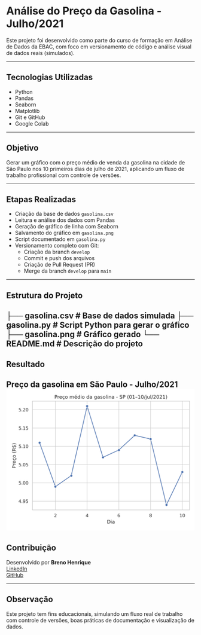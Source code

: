 # Análise do Preço da Gasolina - Julho/2021

Este projeto foi desenvolvido como parte do curso de formação em Análise de Dados da EBAC, com foco em versionamento de código e análise visual de dados reais (simulados).

---

## Tecnologias Utilizadas
- Python
- Pandas
- Seaborn
- Matplotlib
- Git e GitHub
- Google Colab

---

## Objetivo
Gerar um gráfico com o preço médio de venda da gasolina na cidade de São Paulo nos 10 primeiros dias de julho de 2021, aplicando um fluxo de trabalho profissional com controle de versões.

---

## Etapas Realizadas
- Criação da base de dados `gasolina.csv`
- Leitura e análise dos dados com Pandas
- Geração de gráfico de linha com Seaborn
- Salvamento do gráfico em `gasolina.png`
- Script documentado em `gasolina.py`
- Versionamento completo com Git:
  - Criação da branch `develop`
  - Commit e push dos arquivos
  - Criação de Pull Request (PR)
  - Merge da branch `develop` para `main`

---

## Estrutura do Projeto

├── gasolina.csv # Base de dados simulada
├── gasolina.py # Script Python para gerar o gráfico
├── gasolina.png # Gráfico gerado
└── README.md # Descrição do projeto
---

## Resultado

**Preço da gasolina em São Paulo - Julho/2021**
![Gráfico de Preço da Gasolina](gasolina.png)
---

## Contribuição

Desenvolvido por **Breno Henrique**  
 [LinkedIn](https://www.linkedin.com/in/breno-henrique-8072781b9/)  
 [GitHub](https://github.com/BrenoHenridev)

---

## Observação

Este projeto tem fins educacionais, simulando um fluxo real de trabalho com controle de versões, boas práticas de documentação e visualização de dados.
